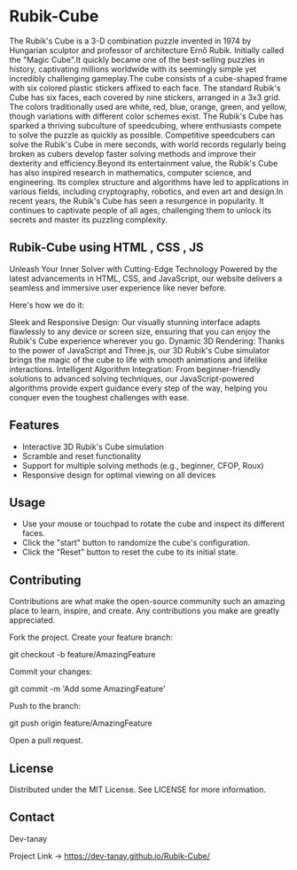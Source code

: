 # Rubik-Cube
The Rubik's Cube is a 3-D combination puzzle invented in 1974 by Hungarian sculptor and professor of architecture Ernő Rubik. Initially called the "Magic Cube".It quickly became one of the best-selling puzzles in history, captivating millions worldwide with its seemingly simple yet incredibly challenging gameplay.The cube consists of a cube-shaped frame with six colored plastic stickers affixed to each face. The standard Rubik's Cube has six faces, each covered by nine stickers, arranged in a 3x3 grid. The colors traditionally used are white, red, blue, orange, green, and yellow, though variations with different color schemes exist.
The Rubik's Cube has sparked a thriving subculture of speedcubing, where enthusiasts compete to solve the puzzle as quickly as possible. Competitive speedcubers can solve the Rubik's Cube in mere seconds, with world records regularly being broken as cubers develop faster solving methods and improve their dexterity and efficiency.Beyond its entertainment value, the Rubik's Cube has also inspired research in mathematics, computer science, and engineering. Its complex structure and algorithms have led to applications in various fields, including cryptography, robotics, and even art and design.In recent years, the Rubik's Cube has seen a resurgence in popularity. It continues to captivate people of all ages, challenging them to unlock its secrets and master its puzzling complexity.

## Rubik-Cube using HTML , CSS , JS
Unleash Your Inner Solver with Cutting-Edge Technology
Powered by the latest advancements in HTML, CSS, and JavaScript, our website delivers a seamless and immersive user experience like never before.

Here's how we do it:

Sleek and Responsive Design: Our visually stunning interface adapts flawlessly to any device or screen size, ensuring that you can enjoy the Rubik's Cube experience wherever you go.
Dynamic 3D Rendering: Thanks to the power of JavaScript and Three.js, our 3D Rubik's Cube simulator brings the magic of the cube to life with smooth animations and lifelike interactions.
Intelligent Algorithm Integration: From beginner-friendly solutions to advanced solving techniques, our JavaScript-powered algorithms provide expert guidance every step of the way, helping you conquer even the toughest challenges with ease.

## Features

- Interactive 3D Rubik's Cube simulation
- Scramble and reset functionality
- Support for multiple solving methods (e.g., beginner, CFOP, Roux)
- Responsive design for optimal viewing on all devices
  
## Usage
- Use your mouse or touchpad to rotate the cube and inspect its different faces.
- Click the "start" button to randomize the cube's configuration.
- Click the "Reset" button to reset the cube to its initial state.

## Contributing


Contributions are what make the open-source community such an amazing place to learn, inspire, and create. Any contributions you make are greatly appreciated.

Fork the project.
Create your feature branch:

git checkout -b feature/AmazingFeature

Commit your changes:


git commit -m 'Add some AmazingFeature'

Push to the branch:

git push origin feature/AmazingFeature

Open a pull request.

  ## License
  Distributed under the MIT License. See LICENSE for more information.


## Contact
Dev-tanay

Project Link -> https://dev-tanay.github.io/Rubik-Cube/ 
